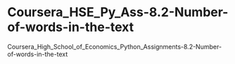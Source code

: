# Coursera_HSE_Py_Ass-8.2-Number-of-words-in-the-text
Coursera_High_School_of_Economics_Python_Assignments-8.2-Number-of-words-in-the-text
